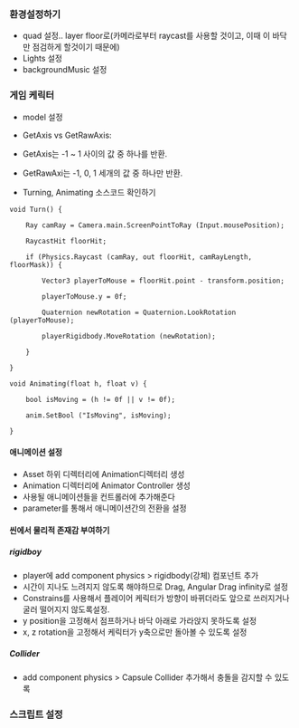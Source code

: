 ### 환경설정하기
- quad 설정.. layer floor로(카메라로부터 raycast를 사용할 것이고, 이때 이 바닥만 점검하게 할것이기 때문에)
- Lights 설정
- backgroundMusic 설정


### 게임 케릭터
- model 설정
- GetAxis vs GetRawAxis: 
- GetAxis는 -1 ~ 1 사이의 값 중 하나를 반환.
- GetRawAxi는 -1, 0, 1 세개의 값 중 하나만 반환.

- Turning, Animating 소스코드 확인하기
```Csharp
void Turn() {

    Ray camRay = Camera.main.ScreenPointToRay (Input.mousePosition);

    RaycastHit floorHit;

    if (Physics.Raycast (camRay, out floorHit, camRayLength, floorMask)) {

        Vector3 playerToMouse = floorHit.point - transform.position;

        playerToMouse.y = 0f;

        Quaternion newRotation = Quaternion.LookRotation (playerToMouse);

        playerRigidbody.MoveRotation (newRotation);

    }

}

void Animating(float h, float v) {

    bool isMoving = (h != 0f || v != 0f);

    anim.SetBool ("IsMoving", isMoving);

}
```


#### 애니메이션 설정
- Asset 하위 디렉터리에 Animation디렉터리 생성
- Animation 디렉터리에 Animator Controller 생성
- 사용될 애니메이션들을 컨트롤러에 추가해준다
- parameter를 통해서 애니메이션간의 전환을 설정


#### 씬에서 물리적 존재감 부여하기

##### rigidboy
- player에 add component physics > rigidbody(강체) 컴포넌트 추가
- 시간이 지나도 느려지지 않도록 해야하므로 Drag, Angular Drag infinity로 설정
- Constrains를 사용해서 플레이어 케릭터가 방향이 바뀌더라도 앞으로 쓰러지거나 굴러 떨어지지 않도록설정.
- y position을 고정해서 점프하거나 바닥 아래로 가라앉지 못하도록 설정
- x, z rotation을 고정해서 케릭터가 y축으로만 돌아볼 수 있도록 설정

##### Collider
- add component physics > Capsule Collider 추가해서 충돌을 감지할 수 있도록

### 스크립트 설정
```C#

```
